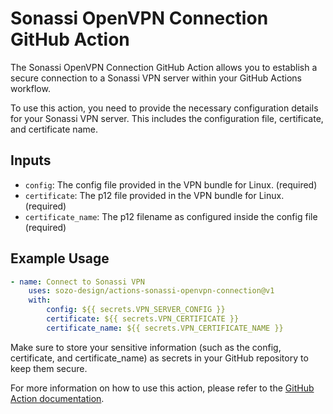 # Sonassi OpenVPN Connection GitHub Action

The Sonassi OpenVPN Connection GitHub Action allows you to establish a secure connection to a Sonassi VPN server within your GitHub Actions workflow.

To use this action, you need to provide the necessary configuration details for your Sonassi VPN server. This includes the configuration file, certificate, and certificate name. 

## Inputs

- `config`: The config file provided in the VPN bundle for Linux. (required)
- `certificate`: The p12 file provided in the VPN bundle for Linux. (required)
- `certificate_name`: The p12 filename as configured inside the config file (required)

## Example Usage

```yaml
- name: Connect to Sonassi VPN
    uses: sozo-design/actions-sonassi-openvpn-connection@v1
    with:
        config: ${{ secrets.VPN_SERVER_CONFIG }}
        certificate: ${{ secrets.VPN_CERTIFICATE }}
        certificate_name: ${{ secrets.VPN_CERTIFICATE_NAME }}
```

Make sure to store your sensitive information (such as the config, certificate, and certificate_name) as secrets in your GitHub repository to keep them secure.

For more information on how to use this action, please refer to the [GitHub Action documentation](https://docs.github.com/actions).

